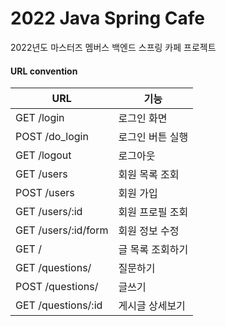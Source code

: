 # 2022 Java Spring Cafe

2022년도 마스터즈 멤버스 백엔드 스프링 카페 프로젝트

#### URL convention

| URL                 | 기능        |
|---------------------|-----------|
| GET /login          | 로그인 화면    |
| POST /do_login      | 로그인 버튼 실행 |
| GET /logout         | 로그아웃      |
| GET /users          | 회원 목록 조회  |
| POST /users         | 회원 가입     |
| GET /users/:id      | 회원 프로필 조회 |
| GET /users/:id/form | 회원 정보 수정  |
| GET /               | 글 목록 조회하기 |
| GET /questions/     | 질문하기      |
| POST /questions/    | 글쓰기       |
| GET /questions/:id  | 게시글 상세보기  |



